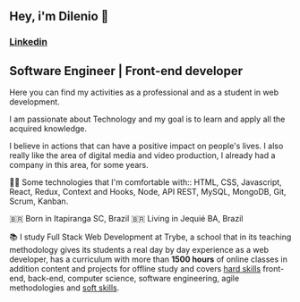 ## Hey, i'm Dilenio 👋 
### [Linkedin](https://linkedin.com/in/dilenio)
## Software Engineer | Front-end developer

Here you can find my activities as a professional and as a student in web development.

I am passionate about Technology and my goal is to learn and apply all the acquired knowledge.

I believe in actions that can have a positive impact on people's lives.
I also really like the area of digital media and video production, I already had a company in this area, for some years.

👨‍💻 Some technologies that I'm comfortable with:: HTML, CSS, Javascript, React, Redux, Context and Hooks, Node, API REST, MySQL, MongoDB, Git, Scrum, Kanban.

🇧🇷 Born in Itapiranga SC, Brazil
🇧🇷 Living in Jequié BA, Brazil

📚 I study Full Stack Web Development at Trybe, a school that in its teaching methodology gives its students a real day by day experience as a web developer, has a curriculum with more than **1500 hours** of online classes in addition content and projects for offline study and covers [hard skills](https://betrybe.com) front-end, back-end, computer science, software engineering, agile methodologies and [soft skills](https://betrybe.com).
